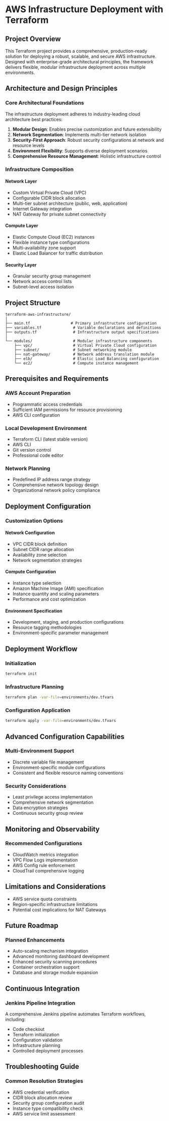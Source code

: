 # AWS Infrastructure Deployment with Terraform

## Project Overview

This Terraform project provides a comprehensive, production-ready solution for deploying a robust, scalable, and secure AWS infrastructure. Designed with enterprise-grade architectural principles, the framework delivers flexible, modular infrastructure deployment across multiple environments.

## Architecture and Design Principles

### Core Architectural Foundations

The infrastructure deployment adheres to industry-leading cloud architecture best practices:

1. **Modular Design**: Enables precise customization and future extensibility
2. **Network Segmentation**: Implements multi-tier network isolation
3. **Security-First Approach**: Robust security configurations at network and resource levels
4. **Environment Flexibility**: Supports diverse deployment scenarios
5. **Comprehensive Resource Management**: Holistic infrastructure control

### Infrastructure Composition

#### Network Layer
- Custom Virtual Private Cloud (VPC)
- Configurable CIDR block allocation
- Multi-tier subnet architecture (public, web, application)
- Internet Gateway integration
- NAT Gateway for private subnet connectivity

#### Compute Layer
- Elastic Compute Cloud (EC2) instances
- Flexible instance type configurations
- Multi-availability zone support
- Elastic Load Balancer for traffic distribution

#### Security Layer
- Granular security group management
- Network access control lists
- Subnet-level access isolation

## Project Structure

```
terraform-aws-infrastructure/
│
├── main.tf                  # Primary infrastructure configuration
├── variables.tf              # Variable declarations and definitions
├── outputs.tf                # Infrastructure output specifications
│
└── modules/                  # Modular infrastructure components
    ├── vpc/                  # Virtual Private Cloud configuration
    ├── subnet/               # Subnet networking module
    ├── nat-gateway/          # Network address translation module
    ├── elb/                  # Elastic Load Balancing configuration
    └── ec2/                  # Compute instance management
```

## Prerequisites and Requirements

### AWS Account Preparation
- Programmatic access credentials
- Sufficient IAM permissions for resource provisioning
- AWS CLI configuration

### Local Development Environment
- Terraform CLI (latest stable version)
- AWS CLI
- Git version control
- Professional code editor

### Network Planning
- Predefined IP address range strategy
- Comprehensive network topology design
- Organizational network policy compliance

## Deployment Configuration

### Customization Options

#### Network Configuration
- VPC CIDR block definition
- Subnet CIDR range allocation
- Availability zone selection
- Network segmentation strategies

#### Compute Configuration
- Instance type selection
- Amazon Machine Image (AMI) specification
- Instance quantity and scaling parameters
- Performance and cost optimization

#### Environment Specification
- Development, staging, and production configurations
- Resource tagging methodologies
- Environment-specific parameter management

## Deployment Workflow

### Initialization
```bash
terraform init
```

### Infrastructure Planning
```bash
terraform plan -var-file=environments/dev.tfvars
```

### Configuration Application
```bash
terraform apply -var-file=environments/dev.tfvars
```

## Advanced Configuration Capabilities

### Multi-Environment Support
- Discrete variable file management
- Environment-specific module configurations
- Consistent and flexible resource naming conventions

### Security Considerations
- Least privilege access implementation
- Comprehensive network segmentation
- Data encryption strategies
- Continuous security group review

## Monitoring and Observability

### Recommended Configurations
- CloudWatch metrics integration
- VPC Flow Logs implementation
- AWS Config rule enforcement
- CloudTrail comprehensive logging

## Limitations and Considerations

- AWS service quota constraints
- Region-specific infrastructure limitations
- Potential cost implications for NAT Gateways

## Future Roadmap

### Planned Enhancements
- Auto-scaling mechanism integration
- Advanced monitoring dashboard development
- Enhanced security scanning procedures
- Container orchestration support
- Database and storage module expansion

## Continuous Integration

### Jenkins Pipeline Integration
A comprehensive Jenkins pipeline automates Terraform workflows, including:
- Code checkout
- Terraform initialization
- Configuration validation
- Infrastructure planning
- Controlled deployment processes

## Troubleshooting Guide

### Common Resolution Strategies
- AWS credential verification
- CIDR block allocation review
- Security group configuration audit
- Instance type compatibility check
- AWS service limit assessment



